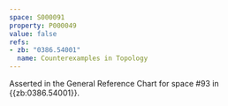 ```yaml
---
space: S000091
property: P000049
value: false
refs:
- zb: "0386.54001"
  name: Counterexamples in Topology
---
```


Asserted in the General Reference Chart for space #93 in
{{zb:0386.54001}}.
